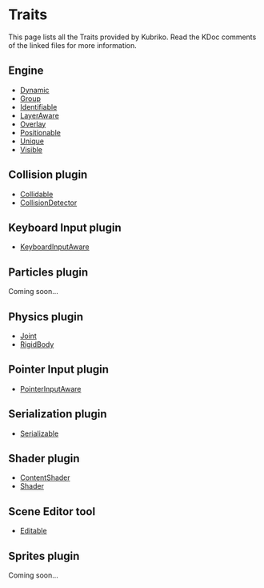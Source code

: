 # Traits
This page lists all the Traits provided by Kubriko.
Read the KDoc comments of the linked files for more information.

## Engine
- [Dynamic](https://github.com/pandulapeter/kubriko/blob/main/engine/src/commonMain/kotlin/com/pandulapeter/kubriko/actor/traits/Dynamic.kt)
- [Group](https://github.com/pandulapeter/kubriko/blob/main/engine/src/commonMain/kotlin/com/pandulapeter/kubriko/actor/traits/Group.kt)
- [Identifiable](https://github.com/pandulapeter/kubriko/blob/main/engine/src/commonMain/kotlin/com/pandulapeter/kubriko/actor/traits/Identifiable.kt)
- [LayerAware](https://github.com/pandulapeter/kubriko/blob/main/engine/src/commonMain/kotlin/com/pandulapeter/kubriko/actor/traits/LayerAware.kt)
- [Overlay](https://github.com/pandulapeter/kubriko/blob/main/engine/src/commonMain/kotlin/com/pandulapeter/kubriko/actor/traits/Overlay.kt)
- [Positionable](https://github.com/pandulapeter/kubriko/blob/main/engine/src/commonMain/kotlin/com/pandulapeter/kubriko/actor/traits/Positionable.kt)
- [Unique](https://github.com/pandulapeter/kubriko/blob/main/engine/src/commonMain/kotlin/com/pandulapeter/kubriko/actor/traits/Unique.kt)
- [Visible](https://github.com/pandulapeter/kubriko/blob/main/engine/src/commonMain/kotlin/com/pandulapeter/kubriko/actor/traits/Visible.kt)

## Collision plugin
- [Collidable](https://github.com/pandulapeter/kubriko/blob/main/plugins/collision/src/commonMain/kotlin/com/pandulapeter/kubriko/collision/Collidable.kt)
- [CollisionDetector](https://github.com/pandulapeter/kubriko/blob/main/plugins/collision/src/commonMain/kotlin/com/pandulapeter/kubriko/collision/CollisionDetector.kt)

## Keyboard Input plugin
- [KeyboardInputAware](https://github.com/pandulapeter/kubriko/blob/main/plugins/keyboard-input/src/commonMain/kotlin/com/pandulapeter/kubriko/keyboardInput/KeyboardInputAware.kt)

## Particles plugin
Coming soon...

## Physics plugin
- [Joint](https://github.com/pandulapeter/kubriko/blob/main/plugins/physics/src/commonMain/kotlin/com/pandulapeter/kubriko/physics/Joint.kt)
- [RigidBody](https://github.com/pandulapeter/kubriko/blob/main/plugins/physics/src/commonMain/kotlin/com/pandulapeter/kubriko/physics/RigidBody.kt)

## Pointer Input plugin
- [PointerInputAware](https://github.com/pandulapeter/kubriko/blob/main/plugins/pointer-input/src/commonMain/kotlin/com/pandulapeter/kubriko/pointerInput/PointerInputAware.kt)

## Serialization plugin
- [Serializable](https://github.com/pandulapeter/kubriko/blob/main/plugins/serialization/src/commonMain/kotlin/com/pandulapeter/kubriko/serialization/Serializable.kt)

## Shader plugin
- [ContentShader](https://github.com/pandulapeter/kubriko/blob/main/plugins/shader/src/commonMain/kotlin/com/pandulapeter/kubriko/shader/ContentShader.kt)
- [Shader](https://github.com/pandulapeter/kubriko/blob/main/plugins/shader/src/commonMain/kotlin/com/pandulapeter/kubriko/shader/Shader.kt)

## Scene Editor tool
- [Editable](https://github.com/pandulapeter/kubriko/blob/main/tools/scene-editor/src/commonMain/kotlin/com/pandulapeter/kubriko/sceneEditor/Editable.kt)

## Sprites plugin
Coming soon...